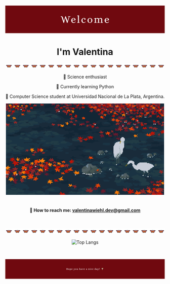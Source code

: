 ![Welcome!](Welcome.png)
<h1 align="center"> I'm Valentina</h1> 

![mariposas](mariposas.png)

<div align="center">
  <p>🔬 Science enthusiast</p>
  <p>🌱 Currently learning Python</p>
  <p>🍄 Computer Science student at Universidad Nacional de La Plata, Argentina.</p>

  ![@valenwiehl #30NitesOfCode](gif)
  </br> </br>
</div>

<div align="center">
  

  #### 📩 <b>How to reach me:</b>  [valentinawiehl.dev@gmail.com](mailto:valentinawiehl.dev@gmail.com) 
  </br>
  
</div> 

![mariposas](mariposas.png)

<div align="center">
  
  ![Top Langs](https://github-readme-stats.vercel.app/api/top-langs/?username=wiehl-valentina&layout=compact&card_width=800&title_color=238193&bg_color=0000&hide_border=true&text_color=FFFF)
  
</div> </br>

![Hope you have a nice day](footer.png)


